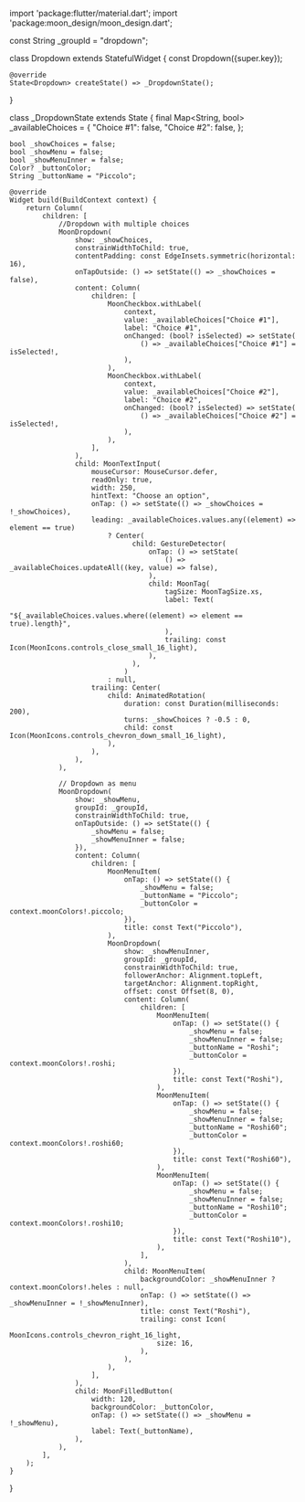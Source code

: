 import 'package:flutter/material.dart';
import 'package:moon_design/moon_design.dart';

const String _groupId = "dropdown";

class Dropdown extends StatefulWidget {
    const Dropdown({super.key});

    @override
    State<Dropdown> createState() => _DropdownState();
}

class _DropdownState extends State<Dropdown> {
    final Map<String, bool> _availableChoices = {
        "Choice #1": false,
        "Choice #2": false,
    };

    bool _showChoices = false;
    bool _showMenu = false;
    bool _showMenuInner = false;
    Color? _buttonColor;
    String _buttonName = "Piccolo";

    @override
    Widget build(BuildContext context) {
        return Column(
            children: [
                //Dropdown with multiple choices
                MoonDropdown(
                    show: _showChoices,
                    constrainWidthToChild: true,
                    contentPadding: const EdgeInsets.symmetric(horizontal: 16),
                    onTapOutside: () => setState(() => _showChoices = false),
                    content: Column(
                        children: [
                            MoonCheckbox.withLabel(
                                context,
                                value: _availableChoices["Choice #1"],
                                label: "Choice #1",
                                onChanged: (bool? isSelected) => setState(
                                    () => _availableChoices["Choice #1"] = isSelected!,
                                ),
                            ),
                            MoonCheckbox.withLabel(
                                context,
                                value: _availableChoices["Choice #2"],
                                label: "Choice #2",
                                onChanged: (bool? isSelected) => setState(
                                    () => _availableChoices["Choice #2"] = isSelected!,
                                ),
                            ),
                        ],
                    ),
                    child: MoonTextInput(
                        mouseCursor: MouseCursor.defer,
                        readOnly: true,
                        width: 250,
                        hintText: "Choose an option",
                        onTap: () => setState(() => _showChoices = !_showChoices),
                        leading: _availableChoices.values.any((element) => element == true)
                            ? Center(
                                  child: GestureDetector(
                                      onTap: () => setState(
                                          () => _availableChoices.updateAll((key, value) => false),
                                      ),
                                      child: MoonTag(
                                          tagSize: MoonTagSize.xs,
                                          label: Text(
                                              "${_availableChoices.values.where((element) => element == true).length}",
                                          ),
                                          trailing: const Icon(MoonIcons.controls_close_small_16_light),
                                      ),
                                  ),
                                )
                            : null,
                        trailing: Center(
                            child: AnimatedRotation(
                                duration: const Duration(milliseconds: 200),
                                turns: _showChoices ? -0.5 : 0,
                                child: const Icon(MoonIcons.controls_chevron_down_small_16_light),
                            ),
                        ),
                    ),
                ),

                // Dropdown as menu
                MoonDropdown(
                    show: _showMenu,
                    groupId: _groupId,
                    constrainWidthToChild: true,
                    onTapOutside: () => setState(() {
                        _showMenu = false;
                        _showMenuInner = false;
                    }),
                    content: Column(
                        children: [
                            MoonMenuItem(
                                onTap: () => setState(() {
                                    _showMenu = false;
                                    _buttonName = "Piccolo";
                                    _buttonColor = context.moonColors!.piccolo;
                                }),
                                title: const Text("Piccolo"),
                            ),
                            MoonDropdown(
                                show: _showMenuInner,
                                groupId: _groupId,
                                constrainWidthToChild: true,
                                followerAnchor: Alignment.topLeft,
                                targetAnchor: Alignment.topRight,
                                offset: const Offset(8, 0),
                                content: Column(
                                    children: [
                                        MoonMenuItem(
                                            onTap: () => setState(() {
                                                _showMenu = false;
                                                _showMenuInner = false;
                                                _buttonName = "Roshi";
                                                _buttonColor = context.moonColors!.roshi;
                                            }),
                                            title: const Text("Roshi"),
                                        ),
                                        MoonMenuItem(
                                            onTap: () => setState(() {
                                                _showMenu = false;
                                                _showMenuInner = false;
                                                _buttonName = "Roshi60";
                                                _buttonColor = context.moonColors!.roshi60;
                                            }),
                                            title: const Text("Roshi60"),
                                        ),
                                        MoonMenuItem(
                                            onTap: () => setState(() {
                                                _showMenu = false;
                                                _showMenuInner = false;
                                                _buttonName = "Roshi10";
                                                _buttonColor = context.moonColors!.roshi10;
                                            }),
                                            title: const Text("Roshi10"),
                                        ),
                                    ],
                                ),
                                child: MoonMenuItem(
                                    backgroundColor: _showMenuInner ? context.moonColors!.heles : null,
                                    onTap: () => setState(() => _showMenuInner = !_showMenuInner),
                                    title: const Text("Roshi"),
                                    trailing: const Icon(
                                        MoonIcons.controls_chevron_right_16_light,
                                        size: 16,
                                    ),
                                ),
                            ),
                        ],
                    ),
                    child: MoonFilledButton(
                        width: 120,
                        backgroundColor: _buttonColor,
                        onTap: () => setState(() => _showMenu = !_showMenu),
                        label: Text(_buttonName),
                    ),
                ),
            ],
        );
    }
}
